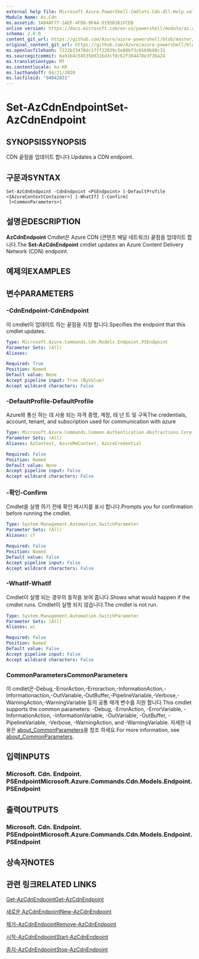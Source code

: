 ```yaml
---
external help file: Microsoft.Azure.PowerShell.Cmdlets.Cdn.dll-Help.xml
Module Name: Az.Cdn
ms.assetid: 1A84AF77-1AEF-4FD0-9FAA-D195B361FCEB
online version: https://docs.microsoft.com/en-us/powershell/module/az.cdn/set-azcdnendpoint
schema: 2.0.0
content_git_url: https://github.com/Azure/azure-powershell/blob/master/src/Cdn/Cdn/help/Set-AzCdnEndpoint.md
original_content_git_url: https://github.com/Azure/azure-powershell/blob/master/src/Cdn/Cdn/help/Set-AzCdnEndpoint.md
ms.openlocfilehash: 7222b33470dc1fff22039c5e88bf3c6560b80c31
ms.sourcegitcommit: 6a91b4c545350d316d3cf8c62f384478e3f3ba24
ms.translationtype: MT
ms.contentlocale: ko-KR
ms.lasthandoff: 04/21/2020
ms.locfileid: "94042831"
---
```

# <span data-ttu-id="af7a0-101">Set-AzCdnEndpoint</span><span class="sxs-lookup"><span data-stu-id="af7a0-101">Set-AzCdnEndpoint</span></span>

## <span data-ttu-id="af7a0-102">SYNOPSIS</span><span class="sxs-lookup"><span data-stu-id="af7a0-102">SYNOPSIS</span></span>
<span data-ttu-id="af7a0-103">CDN 끝점을 업데이트 합니다.</span><span class="sxs-lookup"><span data-stu-id="af7a0-103">Updates a CDN endpoint.</span></span>

## <span data-ttu-id="af7a0-104">구문과</span><span class="sxs-lookup"><span data-stu-id="af7a0-104">SYNTAX</span></span>

```
Set-AzCdnEndpoint -CdnEndpoint <PSEndpoint> [-DefaultProfile <IAzureContextContainer>] [-WhatIf] [-Confirm]
 [<CommonParameters>]
```

## <span data-ttu-id="af7a0-105">설명은</span><span class="sxs-lookup"><span data-stu-id="af7a0-105">DESCRIPTION</span></span>
<span data-ttu-id="af7a0-106">**AzCdnEndpoint** Cmdlet은 Azure CDN (콘텐츠 배달 네트워크) 끝점을 업데이트 합니다.</span><span class="sxs-lookup"><span data-stu-id="af7a0-106">The **Set-AzCdnEndpoint** cmdlet updates an Azure Content Delivery Network (CDN) endpoint.</span></span>

## <span data-ttu-id="af7a0-107">예제의</span><span class="sxs-lookup"><span data-stu-id="af7a0-107">EXAMPLES</span></span>

## <span data-ttu-id="af7a0-108">변수</span><span class="sxs-lookup"><span data-stu-id="af7a0-108">PARAMETERS</span></span>

### <span data-ttu-id="af7a0-109">-CdnEndpoint</span><span class="sxs-lookup"><span data-stu-id="af7a0-109">-CdnEndpoint</span></span>
<span data-ttu-id="af7a0-110">이 cmdlet이 업데이트 하는 끝점을 지정 합니다.</span><span class="sxs-lookup"><span data-stu-id="af7a0-110">Specifies the endpoint that this cmdlet updates.</span></span>

```yaml
Type: Microsoft.Azure.Commands.Cdn.Models.Endpoint.PSEndpoint
Parameter Sets: (All)
Aliases:

Required: True
Position: Named
Default value: None
Accept pipeline input: True (ByValue)
Accept wildcard characters: False
```

### <span data-ttu-id="af7a0-111">-DefaultProfile</span><span class="sxs-lookup"><span data-stu-id="af7a0-111">-DefaultProfile</span></span>
<span data-ttu-id="af7a0-112">Azure와 통신 하는 데 사용 되는 자격 증명, 계정, 테 넌 트 및 구독</span><span class="sxs-lookup"><span data-stu-id="af7a0-112">The credentials, account, tenant, and subscription used for communication with azure</span></span>

```yaml
Type: Microsoft.Azure.Commands.Common.Authentication.Abstractions.Core.IAzureContextContainer
Parameter Sets: (All)
Aliases: AzContext, AzureRmContext, AzureCredential

Required: False
Position: Named
Default value: None
Accept pipeline input: False
Accept wildcard characters: False
```

### <span data-ttu-id="af7a0-113">-확인</span><span class="sxs-lookup"><span data-stu-id="af7a0-113">-Confirm</span></span>
<span data-ttu-id="af7a0-114">Cmdlet을 실행 하기 전에 확인 메시지를 표시 합니다.</span><span class="sxs-lookup"><span data-stu-id="af7a0-114">Prompts you for confirmation before running the cmdlet.</span></span>

```yaml
Type: System.Management.Automation.SwitchParameter
Parameter Sets: (All)
Aliases: cf

Required: False
Position: Named
Default value: False
Accept pipeline input: False
Accept wildcard characters: False
```

### <span data-ttu-id="af7a0-115">-WhatIf</span><span class="sxs-lookup"><span data-stu-id="af7a0-115">-WhatIf</span></span>
<span data-ttu-id="af7a0-116">Cmdlet이 실행 되는 경우의 동작을 보여 줍니다.</span><span class="sxs-lookup"><span data-stu-id="af7a0-116">Shows what would happen if the cmdlet runs.</span></span>
<span data-ttu-id="af7a0-117">Cmdlet이 실행 되지 않습니다.</span><span class="sxs-lookup"><span data-stu-id="af7a0-117">The cmdlet is not run.</span></span>

```yaml
Type: System.Management.Automation.SwitchParameter
Parameter Sets: (All)
Aliases: wi

Required: False
Position: Named
Default value: False
Accept pipeline input: False
Accept wildcard characters: False
```

### <span data-ttu-id="af7a0-118">CommonParameters</span><span class="sxs-lookup"><span data-stu-id="af7a0-118">CommonParameters</span></span>
<span data-ttu-id="af7a0-119">이 cmdlet은-Debug,-ErrorAction,-Erroraction,-InformationAction,-Informationaction,-OutVariable,-OutBuffer,-PipelineVariable,-Verbose,-WarningAction,-WarningVariable 등의 공통 매개 변수를 지원 합니다.</span><span class="sxs-lookup"><span data-stu-id="af7a0-119">This cmdlet supports the common parameters: -Debug, -ErrorAction, -ErrorVariable, -InformationAction, -InformationVariable, -OutVariable, -OutBuffer, -PipelineVariable, -Verbose, -WarningAction, and -WarningVariable.</span></span> <span data-ttu-id="af7a0-120">자세한 내용은 [about_CommonParameters](http://go.microsoft.com/fwlink/?LinkID=113216)을 참조 하세요.</span><span class="sxs-lookup"><span data-stu-id="af7a0-120">For more information, see [about_CommonParameters](http://go.microsoft.com/fwlink/?LinkID=113216).</span></span>

## <span data-ttu-id="af7a0-121">입력</span><span class="sxs-lookup"><span data-stu-id="af7a0-121">INPUTS</span></span>

### <span data-ttu-id="af7a0-122">Microsoft. Cdn. Endpoint. PSEndpoint</span><span class="sxs-lookup"><span data-stu-id="af7a0-122">Microsoft.Azure.Commands.Cdn.Models.Endpoint.PSEndpoint</span></span>

## <span data-ttu-id="af7a0-123">출력</span><span class="sxs-lookup"><span data-stu-id="af7a0-123">OUTPUTS</span></span>

### <span data-ttu-id="af7a0-124">Microsoft. Cdn. Endpoint. PSEndpoint</span><span class="sxs-lookup"><span data-stu-id="af7a0-124">Microsoft.Azure.Commands.Cdn.Models.Endpoint.PSEndpoint</span></span>

## <span data-ttu-id="af7a0-125">상속자</span><span class="sxs-lookup"><span data-stu-id="af7a0-125">NOTES</span></span>

## <span data-ttu-id="af7a0-126">관련 링크</span><span class="sxs-lookup"><span data-stu-id="af7a0-126">RELATED LINKS</span></span>

[<span data-ttu-id="af7a0-127">Get-AzCdnEndpoint</span><span class="sxs-lookup"><span data-stu-id="af7a0-127">Get-AzCdnEndpoint</span></span>](./Get-AzCdnEndpoint.md)

[<span data-ttu-id="af7a0-128">새로운 AzCdnEndpoint</span><span class="sxs-lookup"><span data-stu-id="af7a0-128">New-AzCdnEndpoint</span></span>](./New-AzCdnEndpoint.md)

[<span data-ttu-id="af7a0-129">제거-AzCdnEndpoint</span><span class="sxs-lookup"><span data-stu-id="af7a0-129">Remove-AzCdnEndpoint</span></span>](./Remove-AzCdnEndpoint.md)

[<span data-ttu-id="af7a0-130">시작-AzCdnEndpoint</span><span class="sxs-lookup"><span data-stu-id="af7a0-130">Start-AzCdnEndpoint</span></span>](./Start-AzCdnEndpoint.md)

[<span data-ttu-id="af7a0-131">중지-AzCdnEndpoint</span><span class="sxs-lookup"><span data-stu-id="af7a0-131">Stop-AzCdnEndpoint</span></span>](./Stop-AzCdnEndpoint.md)



